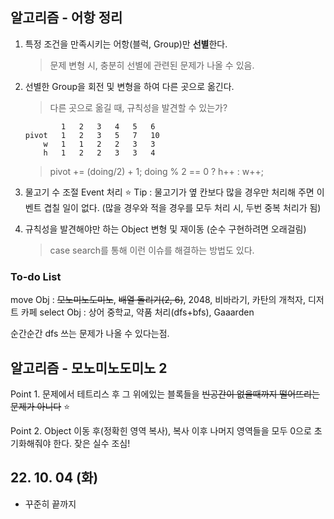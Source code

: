 ## 알고리즘 - 어항 정리

 1. 특정 조건을 만족시키는 어항(블럭, Group)만 **선별**한다.
    > 문제 변형 시, 충분히 선별에 관련된 문제가 나올 수 있음.

 2. 선별한 Group을 회전 및 변형을 하여 다른 곳으로 옮긴다.
    > 다른 곳으로 옮길 때, 규칙성을 발견할 수 있는가?

    ```
            1   2   3   4   5   6
    pivot   1   2   3   5   7   10
        w   1   1   2   2   3   3
        h   1   2   2   3   3   4
    ```

    > pivot += (doing/2) + 1;
    > doing % 2 == 0 ? h++ : w++;

 3. 물고기 수 조절 Event 처리
    :star: Tip : 물고기가 옆 칸보다 많을 경우만 처리해 주면 이벤트 겹칠 일이 없다.
        (많을 경우와 적을 경우를 모두 처리 시, 두번 중복 처리가 됨) 

 4. 규칙성을 발견해야만 하는 Object 변형 및 재이동 (순수 구현하려면 오래걸림)
    > case search를 통해 이런 이슈를 해결하는 방법도 있다.


### To-do List

move Obj   : ~~모노미노도미노~~, ~~배열 돌리기(2, 6)~~, 2048, 비바라기, 카탄의 개척자, 디저트 카페
select Obj : 상어 중학교, 약품 처리(dfs+bfs), Gaaarden

순간순간 dfs 쓰는 문제가 나올 수 있다는점.

## 알고리즘 - 모노미노도미노 2

 Point 1. 문제에서 테트리스 후 그 위에있는 블록들을 ~~빈공간이 없을때까지 떨어뜨리는 문제가 아니다~~ :star:

 Point 2. Object 이동 후(정확힌 영역 복사), 복사 이후 나머지 영역들을 모두 0으로 초기화해줘야 한다. 잦은 실수 조심!

## 22. 10. 04 (화)

 - 꾸준히 끝까지
